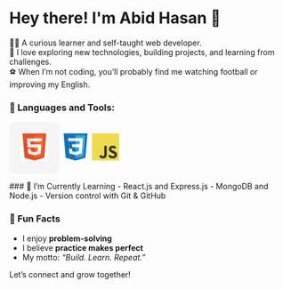 # Hey there! I'm Abid Hasan 👋  

👨‍💻 A curious learner and self-taught web developer.  
🌱 I love exploring new technologies, building projects, and learning from challenges.  
⚽ When I’m not coding, you’ll probably find me watching football or improving my English.  

### 🧠 Languages and Tools:
<p align="left">
  <div style="background-color:#f5f5f5; padding:20px; border-radius:10px; display:inline-block;">
  <img src="https://raw.githubusercontent.com/devicons/devicon/master/icons/html5/html5-original.svg" alt="HTML5" width="50" height="50"/>
    </div>
  <img src="https://raw.githubusercontent.com/devicons/devicon/master/icons/css3/css3-original.svg" alt="CSS3" width="50" height="50"/>
  <img src="https://raw.githubusercontent.com/devicons/devicon/master/icons/javascript/javascript-original.svg" alt="JavaScript" width="50" height="50"/>
</p>
### 🧠 I’m Currently Learning
- React.js and Express.js  
- MongoDB and Node.js  
- Version control with Git & GitHub  

### 🧩 Fun Facts
- I enjoy **problem-solving**
- I believe **practice makes perfect**
- My motto: *“Build. Learn. Repeat.”*

Let’s connect and grow together!
